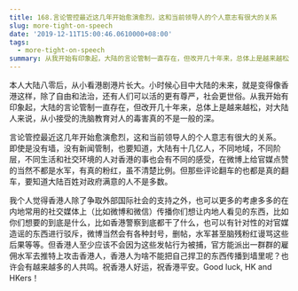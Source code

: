 ```yaml
---
title: 168.言论管控最近这几年开始愈演愈烈，这和当前领导人的个人意志有很大的关系
slug: more-tight-on-speech
date: '2019-12-11T15:00:46.0610000+08:00'
tags:
  - more-tight-on-speech
summary: 从我开始有印象起，大陆的言论管制一直存在，但改开几十年来，总体上是越来越松，对大陆人来说，从小接受的洗脑教育对人的毒害真的不是一般的深。
---
```

本人大陆八零后，从小看港剧港片长大。小时候心目中大陆的未来，就是变得像香港这样，除了自由和法治，还有人们可以活的更有尊严，社会更世俗。从我开始有印象起，大陆的言论管制一直存在，但改开几十年来，总体上是越来越松，对大陆人来说，从小接受的洗脑教育对人的毒害真的不是一般的深。



言论管控最近这几年开始愈演愈烈，这和当前领导人的个人意志有很大的关系。  即使是没有墙，没有新闻管制，也要知道，大陆有十几亿人，不同地域，不同阶层，不同生活和社交环境的人对香港的事也会有不同的感受，在微博上给官媒点赞的当然不都是水军，有真的粉红，虽不清楚比例。但那些评论翻车的也都是真的翻车，要知道大陆百姓对政府满意的人不是多数。



我个人觉得香港人除了争取外部国际社会的支持之外，也可以更多的考慮多多的在内地常用的社交媒体上（比如微博和微信）传播你们想让内地人看见的东西，比如你们想要的到底是什么，比如香港警察到底都干了什么，也可以有针对性的对官媒造谣的东西进行驳斥，微博当然会有各种封号，删帖，水军甚至脑残粉红谩骂这些后果等等。但香港人至少应该不会因为这些发帖行为被捕，官方能派出一群群的雇佣水军去推特上攻击香港人，香港人为啥不能把自己捍卫的东西传播到墙里呢？也许会有越来越多的人共鸣。祝香港人好运，祝香港平安。Good luck, HK  and  HKers！
